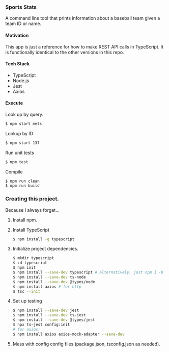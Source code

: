 ### Sports Stats

A command line tool that prints information about a baseball team given a team
ID or name.

#### Motivation

This app is just a reference for how to make REST API calls in TypeScript. It is
functionally identical to the other versions in this repo.

#### Tech Stack

* TypeScript
* Node.js
* Jest
* Axios

#### Execute

Look up by query.

```sh
$ npm start mets
```

Lookup by ID

```sh
$ npm start 137
```

Run unit tests

```sh
$ npm test
```

Compile

```sh
$ npm run clean
$ npm run build
```

### Creating this project.

Because I always forget...

1. Install npm.
1. Install TypeScript

    ```sh
    $ npm install -g typescript
    ```

1. Initialize project dependencies.

    ```sh
    $ mkdir typescript
    $ cd typescript
    $ npm init
    $ npm install --save-dev typescript # alternatively, just npm i -D
    $ npm install --save-dev ts-node
    $ npm install --save-dev @types/node
    $ npm install axios # for http
    $ tsc --init
    ```

1. Set up testing

    ```sh
    $ npm install --save-dev jest
    $ npm install --save-dev ts-jest
    $ npm install --save-dev @types/jest
    $ npx ts-jest config:init
    # for axios:
    $ npm install axios axios-mock-adapter --save-dev
    ```

1. Mess with config config files (package.json, tsconfig.json as needed).
